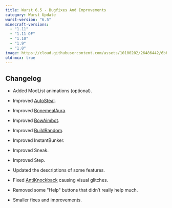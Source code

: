 ```yaml
---
title: Wurst 6.5 - Bugfixes And Improvements
category: Wurst Update
wurst-version: "6.5"
minecraft-versions:
  - "1.11"
  - "1.11 OF"
  - "1.10"
  - "1.9"
  - "1.8"
image: https://cloud.githubusercontent.com/assets/10100202/26486442/6bb76006-41fb-11e7-999a-c4bb31f3b4ab.jpg
old-mcx: true
---
```

## Changelog

- Added ModList animations (optional).

- Improved [AutoSteal](https://wurst.wiki/autosteal).

- Improved [BonemealAura](https://wurst.wiki/bonemealaura).

- Improved [BowAimbot](https://wurst.wiki/bowaimbot).

- Improved [BuildRandom](https://wurst.wiki/buildrandom).

- Improved InstantBunker.

- Improved Sneak.

- Improved Step.

- Updated the descriptions of some features.

- Fixed [AntiKnockback](https://wurst.wiki/antiknockback) causing visual glitches.

- Removed some "Help" buttons that didn’t really help much.

- Smaller fixes and improvements.
